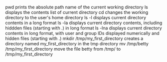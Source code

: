 pwd prints the absolute path name of the current working directory
ls displays the contents list of current directory
cd changes the working directory to the user's home directory
ls -l displays current directory contents in a long format
ls -la displays current directory contents, including hiddden files (starting with .) in long format
ls -lna displays current directory contents in long format, with user and group IDs displayed numerically and hidden files (starting with .)
mkdir /tmp/my_first_directory creates a directory named my_first_directory in the tmp directory
mv /tmp/betty /tmp/my_first_directory move the file betty from /tmp/ to /tmp/my_first_directory
